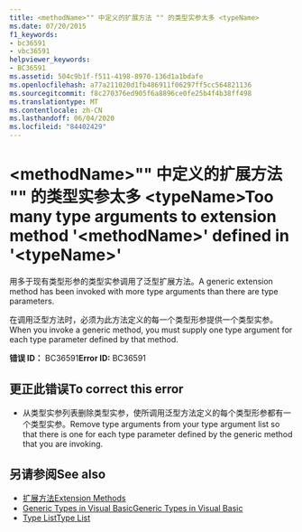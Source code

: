```yaml
---
title: <methodName>"" 中定义的扩展方法 "" 的类型实参太多 <typeName>
ms.date: 07/20/2015
f1_keywords:
- bc36591
- vbc36591
helpviewer_keywords:
- BC36591
ms.assetid: 504c9b1f-f511-4198-8970-136d1a1bdafe
ms.openlocfilehash: a77a211020d1fb486911f06297ff5cc564821136
ms.sourcegitcommit: f8c270376ed905f6a8896ce0fe25b4f4b38ff498
ms.translationtype: MT
ms.contentlocale: zh-CN
ms.lasthandoff: 06/04/2020
ms.locfileid: "84402429"
---
```

# <a name="too-many-type-arguments-to-extension-method-methodname-defined-in-typename"></a><span data-ttu-id="977f8-102">\<methodName>"" 中定义的扩展方法 "" 的类型实参太多 \<typeName></span><span class="sxs-lookup"><span data-stu-id="977f8-102">Too many type arguments to extension method '\<methodName>' defined in '\<typeName>'</span></span>
<span data-ttu-id="977f8-103">用多于现有类型形参的类型实参调用了泛型扩展方法。</span><span class="sxs-lookup"><span data-stu-id="977f8-103">A generic extension method has been invoked with more type arguments than there are type parameters.</span></span>  
  
 <span data-ttu-id="977f8-104">在调用泛型方法时，必须为此方法定义的每一个类型形参提供一个类型实参。</span><span class="sxs-lookup"><span data-stu-id="977f8-104">When you invoke a generic method, you must supply one type argument for each type parameter defined by that method.</span></span>  
  
 <span data-ttu-id="977f8-105">**错误 ID：** BC36591</span><span class="sxs-lookup"><span data-stu-id="977f8-105">**Error ID:** BC36591</span></span>  
  
## <a name="to-correct-this-error"></a><span data-ttu-id="977f8-106">更正此错误</span><span class="sxs-lookup"><span data-stu-id="977f8-106">To correct this error</span></span>  
  
- <span data-ttu-id="977f8-107">从类型实参列表删除类型实参，使所调用泛型方法定义的每个类型形参都有一个类型实参。</span><span class="sxs-lookup"><span data-stu-id="977f8-107">Remove type arguments from your type argument list so that there is one for each type parameter defined by the generic method that you are invoking.</span></span>  
  
## <a name="see-also"></a><span data-ttu-id="977f8-108">另请参阅</span><span class="sxs-lookup"><span data-stu-id="977f8-108">See also</span></span>

- [<span data-ttu-id="977f8-109">扩展方法</span><span class="sxs-lookup"><span data-stu-id="977f8-109">Extension Methods</span></span>](../programming-guide/language-features/procedures/extension-methods.md)
- [<span data-ttu-id="977f8-110">Generic Types in Visual Basic</span><span class="sxs-lookup"><span data-stu-id="977f8-110">Generic Types in Visual Basic</span></span>](../programming-guide/language-features/data-types/generic-types.md)
- [<span data-ttu-id="977f8-111">Type List</span><span class="sxs-lookup"><span data-stu-id="977f8-111">Type List</span></span>](../language-reference/statements/type-list.md)
